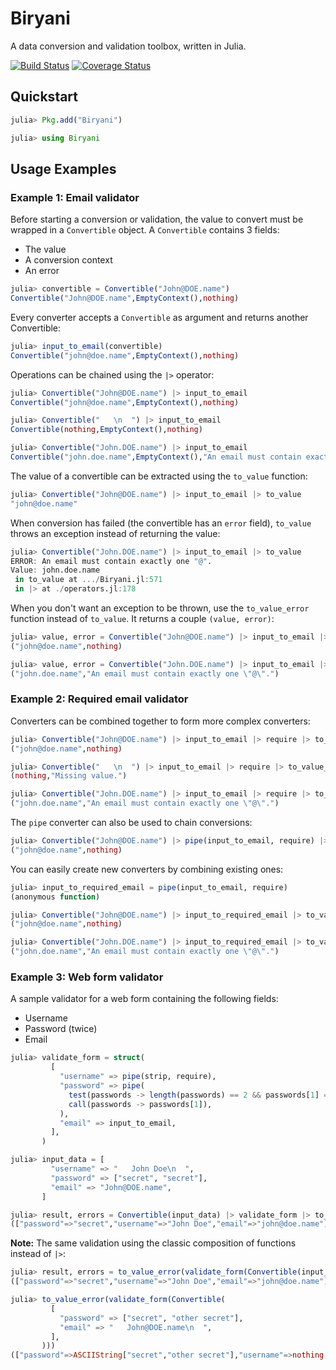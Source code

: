 # Biryani

A data conversion and validation toolbox, written in Julia.

[![Build Status](https://travis-ci.org/eraviart/Biryani.jl.svg?branch=master)](https://travis-ci.org/eraviart/Biryani.jl)
[![Coverage Status](https://coveralls.io/repos/eraviart/Biryani.jl/badge.svg?branch=master)](https://coveralls.io/r/eraviart/Biryani.jl?branch=master)

## Quickstart

```julia
julia> Pkg.add("Biryani")

julia> using Biryani
```

## Usage Examples

### Example 1: Email validator

Before starting a conversion or validation, the value to convert must be wrapped in a `Convertible` object. A `Convertible` contains 3 fields:
- The value
- A conversion context
- An error

```julia
julia> convertible = Convertible("John@DOE.name")
Convertible("John@DOE.name",EmptyContext(),nothing)
```

Every converter accepts a `Convertible` as argument and returns another Convertible:

```julia
julia> input_to_email(convertible)
Convertible("john@doe.name",EmptyContext(),nothing)
```

Operations can be chained using the `|>` operator:

```julia
julia> Convertible("John@DOE.name") |> input_to_email
Convertible("john@doe.name",EmptyContext(),nothing)
```

```julia
julia> Convertible("   \n  ") |> input_to_email
Convertible(nothing,EmptyContext(),nothing)
```

```julia
julia> Convertible("John.DOE.name") |> input_to_email
Convertible("john.doe.name",EmptyContext(),"An email must contain exactly one \"@\".")
```

The value of a convertible can be extracted using the `to_value` function:

```julia
julia> Convertible("John@DOE.name") |> input_to_email |> to_value
"john@doe.name"
```

When conversion has failed (the convertible has an `error` field), `to_value` throws an exception instead of returning the value:

```julia
julia> Convertible("John.DOE.name") |> input_to_email |> to_value
ERROR: An email must contain exactly one "@".
Value: john.doe.name
 in to_value at .../Biryani.jl:571
 in |> at ./operators.jl:178
```

When you don't want an exception to be thrown, use the `to_value_error` function instead of `to_value`. It returns a couple `(value, error)`:

```julia
julia> value, error = Convertible("John@DOE.name") |> input_to_email |> to_value_error
("john@doe.name",nothing)

julia> value, error = Convertible("John.DOE.name") |> input_to_email |> to_value_error
("john.doe.name","An email must contain exactly one \"@\".")
```

### Example 2: Required email validator

Converters can be combined together to form more complex converters:

```julia
julia> Convertible("John@DOE.name") |> input_to_email |> require |> to_value_error
("john@doe.name",nothing)

julia> Convertible("   \n  ") |> input_to_email |> require |> to_value_error
(nothing,"Missing value.")

julia> Convertible("John.DOE.name") |> input_to_email |> require |> to_value_error
("john.doe.name","An email must contain exactly one \"@\".")
```

The `pipe` converter can also be used to chain conversions:

```julia
julia> Convertible("John@DOE.name") |> pipe(input_to_email, require) |> to_value_error
("john@doe.name",nothing)
```

You can easily create new converters by combining existing ones:

```julia
julia> input_to_required_email = pipe(input_to_email, require)
(anonymous function)

julia> Convertible("John@DOE.name") |> input_to_required_email |> to_value_error
("john@doe.name",nothing)

julia> Convertible("John.DOE.name") |> input_to_required_email |> to_value_error
("john.doe.name","An email must contain exactly one \"@\".")
```

### Example 3: Web form validator

A sample validator for a web form containing the following fields:

- Username
- Password (twice)
- Email

```julia
julia> validate_form = struct(
         [
           "username" => pipe(strip, require),
           "password" => pipe(
             test(passwords -> length(passwords) == 2 && passwords[1] == passwords[2], error = "Password mismatch."),
             call(passwords -> passwords[1]),
           ),
           "email" => input_to_email,
         ],
       )

julia> input_data = [
         "username" => "   John Doe\n  ",
         "password" => ["secret", "secret"],
         "email" => "John@DOE.name",
       ]

julia> result, errors = Convertible(input_data) |> validate_form |> to_value_error
(["password"=>"secret","username"=>"John Doe","email"=>"john@doe.name"],nothing)
```

**Note:** The same validation using the classic composition of functions instead of `|>`:

```julia
julia> result, errors = to_value_error(validate_form(Convertible(input_data)))
(["password"=>"secret","username"=>"John Doe","email"=>"john@doe.name"],nothing)

julia> to_value_error(validate_form(Convertible(
         [
           "password" => ["secret", "other secret"],
           "email" => "   John@DOE.name\n  ",
         ],
       )))
(["password"=>ASCIIString["secret","other secret"],"username"=>nothing,"email"=>"john@doe.name"],["password"=>"Password mismatch.","username"=>"Missing value."])
```
